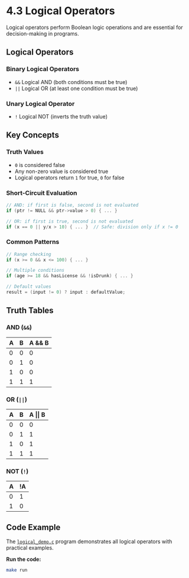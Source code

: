 # 4.3 Logical Operators

Logical operators perform Boolean logic operations and are essential for decision-making in programs.

## Logical Operators

### Binary Logical Operators
- `&&` Logical AND (both conditions must be true)
- `||` Logical OR (at least one condition must be true)

### Unary Logical Operator
- `!` Logical NOT (inverts the truth value)

## Key Concepts

### Truth Values
- `0` is considered false
- Any non-zero value is considered true
- Logical operators return `1` for true, `0` for false

### Short-Circuit Evaluation
```c
// AND: if first is false, second is not evaluated
if (ptr != NULL && ptr->value > 0) { ... }

// OR: if first is true, second is not evaluated  
if (x == 0 || y/x > 10) { ... }  // Safe: division only if x != 0
```

### Common Patterns
```c
// Range checking
if (x >= 0 && x <= 100) { ... }

// Multiple conditions
if (age >= 18 && hasLicense && !isDrunk) { ... }

// Default values
result = (input != 0) ? input : defaultValue;
```

## Truth Tables

### AND (`&&`)
| A | B | A && B |
|---|---|--------|
| 0 | 0 |   0    |
| 0 | 1 |   0    |
| 1 | 0 |   0    |
| 1 | 1 |   1    |

### OR (`||`)
| A | B | A \|\| B |
|---|---|----------|
| 0 | 0 |    0     |
| 0 | 1 |    1     |
| 1 | 0 |    1     |
| 1 | 1 |    1     |

### NOT (`!`)
| A | !A |
|---|----| 
| 0 | 1  |
| 1 | 0  |

## Code Example

The [`logical_demo.c`](logical_demo.c) program demonstrates all logical operators with practical examples.

**Run the code:**
```bash
make run
```
